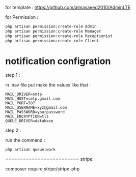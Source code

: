 for template : 
 https://github.com/almasaeed2010/AdminLTE

for Permission : 
```bash
php artisan permission:create-role Admin  
php artisan permission:create-role Manager  
php artisan permission:create-role Receptionist  
php artisan permission:create-role Client 
```

# notification configration
step 1 : 

in .nav file put make the values like that :

```
MAIL_DRIVER=smtp
MAIL_HOST=smtp.gmail.com
MAIL_PORT=587
MAIL_USERNAME=xyz@gmail.com
MAIL_PASSWORD=yourpassword
MAIL_ENCRYPTION=tls
QUEUE_DRIVER=database
```
step 2 :

run the commend : 

```
php artisan queue:work 
```
=========================
stripe:

composer require stripe/stripe-php

